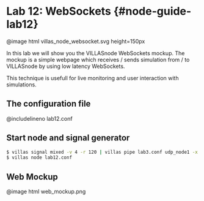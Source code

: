 # Lab 12: WebSockets {#node-guide-lab12}

@image html villas_node_websocket.svg height=150px

In this lab we will show you the VILLASnode WebSockets mockup.
The mockup is a simple webpage which receives / sends simulation from / to VILLASnode by using low latency WebSockets.

This technique is usefull for live monitoring and user interaction with simulations.

## The configuration file

@includelineno lab12.conf

## Start node and signal generator

```bash
$ villas signal mixed -v 4 -r 120 | villas pipe lab3.conf udp_node1 -x &
$ villas node lab12.conf
```

## Web Mockup

@image html web_mockup.png